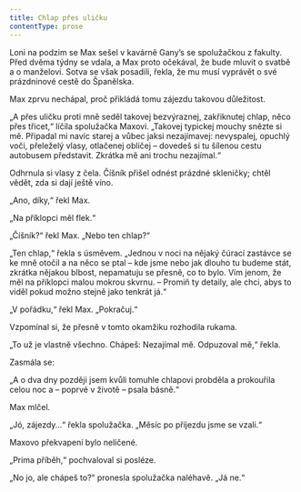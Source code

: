 ```yaml
---
title: Chlap přes uličku
contentType: prose
---
```


Loni na podzim se Max sešel v kavárně Gany’s se spolužačkou z fakulty. Před dvěma týdny se vdala, a Max proto očekával, že bude mluvit o svatbě a o manželovi. Sotva se však posadili, řekla, že mu musí vyprávět o své prázdninové cestě do Španělska.

  

Max zprvu nechápal, proč přikládá tomu zájezdu takovou důležitost.

„A přes uličku proti mně seděl takovej bezvýraznej, zakřiknutej chlap, něco přes třicet,“ líčila spolužačka Maxovi. „Takovej typickej mouchy snězte si mě. Připadal mi navíc starej a vůbec jaksi nezajímavej: nevyspalej, opuchlý voči, přeleželý vlasy, otlačenej obličej – dovedeš si tu šílenou cestu autobusem představit. Zkrátka mě ani trochu nezajímal.“

Odhrnula si vlasy z čela. Číšník přišel odnést prázdné skleničky; chtěl vědět, zda si dají ještě víno.

„Ano, díky,“ řekl Max.

„Na příklopci měl flek.“

„Číšník?“ řekl Max. „Nebo ten chlap?“

„Ten chlap,“ řekla s úsměvem. „Jednou v noci na nějaký čúrací zastávce se ke mně otočil a na něco se ptal – kde jsme nebo jak dlouho tu budeme stát, zkrátka nějakou blbost, nepamatuju se přesně, co to bylo. Vím jenom, že měl na příklopci malou mokrou skvrnu. – Promiň ty detaily, ale chci, abys to viděl pokud možno stejně jako tenkrát já.“

„V pořádku,“ řekl Max. „Pokračuj.“

Vzpomínal si, že přesně v tomto okamžiku rozhodila rukama.

„To už je vlastně všechno. Chápeš: Nezajímal mě. Odpuzoval mě,“ řekla.

Zasmála se:

„A o dva dny později jsem kvůli tomuhle chlapovi probděla a prokouřila celou noc a – poprvé v životě – psala básně.“

Max mlčel.

„Jó, zájezdy…“ řekla spolužačka. „Měsíc po příjezdu jsme se vzali.“

Maxovo překvapení bylo nelíčené.

„Prima příběh,“ pochvaloval si posléze.

„No jo, ale chápeš to?“ pronesla spolužačka naléhavě. „Já ne.“
